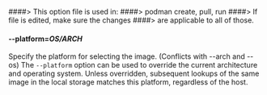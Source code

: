 ####> This option file is used in:
####>   podman create, pull, run
####> If file is edited, make sure the changes
####> are applicable to all of those.
#### **--platform**=*OS/ARCH*

Specify the platform for selecting the image.  (Conflicts with --arch and --os)
The `--platform` option can be used to override the current architecture and operating system.
Unless overridden, subsequent lookups of the same image in the local storage matches this platform, regardless of the host.
